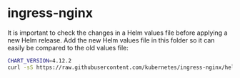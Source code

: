 # ingress-nginx

It is important to check the changes in a Helm values file before applying a new Helm release. Add the new Helm values file in this folder so it can easily be compared to the old values file:

```bash
CHART_VERSION=4.12.2
curl -sS https://raw.githubusercontent.com/kubernetes/ingress-nginx/helm-chart-$CHART_VERSION/charts/ingress-nginx/values.yaml > ingress-nginx-helm-values-v$CHART_VERSION.yaml
```
